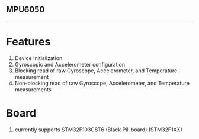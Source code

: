 ## MPU6050
--------------
# Features 
1. Device Initialization
2. Gyroscopic and Accelerometer configuration
3. Blocking read of raw Gyroscope, Accelerometer, and Temperature measurement
4. Non-blocking read of raw Gyroscope, Accelerometer, and Temperature measurements

# Board
1. currently supports STM32F103C8T6 (Black Pill board) (STM32F1XX)

